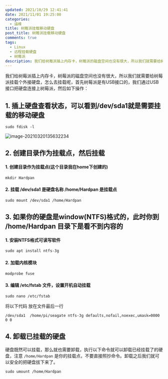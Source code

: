 ```yaml
---
updated: 2021/10/29 12:41:41
date: 2021/11/01 19:25:00
categories: 
  - 运维
title: 树莓派挂载移动硬盘
post_title: 树莓派挂载移动硬盘
comments: true
tags:
  - Linux
  - 远程挂载硬盘
  - 树莓派
description: 我们给树莓派插上内存卡，树莓派的磁盘空间也没有很大，所以我们就需要给树莓派挂载个外接硬盘，怎么去挂载呢，首先树莓派是有USB接口的，我们通过USB接口把硬盘连接上树莓派，然后如下操作：1. 插上硬盘查看状态，可以看到/dev/sda1就是需要挂载的移动硬盘2. 创建目录作为挂载点，然后挂载
---
```

我们给树莓派插上内存卡，树莓派的磁盘空间也没有很大，所以我们就需要给树莓派挂载个外接硬盘，怎么去挂载呢，首先树莓派是有USB接口的，我们通过USB接口把硬盘连接上树莓派，然后如下操作：

## 1. 插上硬盘查看状态，可以看到/dev/sda1就是需要挂载的移动硬盘
```shell
sudo fdisk -l
```


![image-20210320135632234](https://static.jindll.com/notes/image-20210320135632234.png)

## 2. 创建目录作为挂载点，然后挂载

#### 1. 创建目录作为挂载点(这个目录我在home下创建的)

```shell
mkdir Hardpan
```

#### 2. 挂载 /dev/sda1 是硬盘名称 /home/Hardpan 是挂载点

```shell
sudo mount /dev/sda1 /home/Hardpan
```

## 3. 如果你的硬盘是window(NTFS)格式的，此时你到 /home/Hardpan 目录下是看不到内容的

#### 1. 安装NTFS格式可读写软件

```shell
sudo apt install ntfs-3g
```

#### 2. 加载内核模块

```shell
modprobe fuse
```

#### 3. 编辑 /etc/fstab 文件，设置开机自动挂载

```shell
sudo nano /etc/fstab
```

将以下代码 放在文件最后一行

```
/dev/sda1  /home/pi/seagate ntfs-3g defaults,nofail,noexec,umask=0000 0 0
```

## 4. 卸载已挂载的硬盘

硬盘既然可以挂载，那么就也需要卸载，执行以下命令就可以卸载已经挂载了的硬盘，注意 `/home/Hardpan` 是你的挂载点，不要直接照抄命令。卸载之后我们就可以安全的把硬盘拔下来了。

```shell
sudo umount /home/Hardpan
```